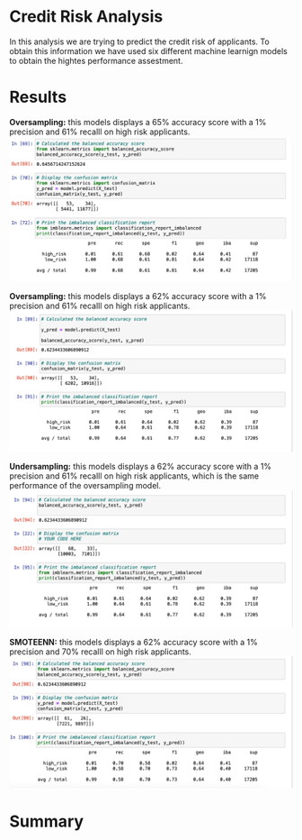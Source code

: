 # Credit Risk Analysis

In this analysis we are trying to predict the credit risk of applicants. To obtain this information we have used six different machine learnign models to obtain the hightes performance assestment. 

# Results 
**Oversampling:** this models displays a 65% accuracy score with a 1% precision and 61% recalll on high risk applicants. 
<img src="https://github.com/carolinamedina26/Credit_Risk_Analysis/blob/main/Resources/Naive_oversampling.png">

**Oversampling:** this models displays a 62% accuracy score with a 1% precision and 61% recalll on high risk applicants. 
<img src="https://github.com/carolinamedina26/Credit_Risk_Analysis/blob/main/Resources/SMOTE_sampling.png">

**Undersampling:** this models displays a 62% accuracy score with a 1% precision and 61% recalll on high risk applicants, which is the same performance of the oversampling model. 
<img src="https://github.com/carolinamedina26/Credit_Risk_Analysis/blob/main/Resources/Cluster_Centroids.png">

**SMOTEENN:** this models displays a 62% accuracy score with a 1% precision and 70% recalll on high risk applicants.
<img src="https://github.com/carolinamedina26/Credit_Risk_Analysis/blob/main/Resources/SMOTEENIN.png">

# Summary
